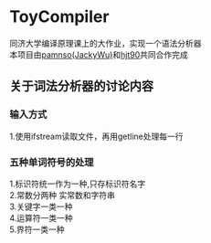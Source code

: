 # ToyCompiler
同济大学编译原理课上的大作业，实现一个语法分析器
<br>本项目由[pamnso(JackyWu)](https://github.com/pamnso)和[hjt90](https://github.com/hjt90)共同合作完成
## 关于词法分析器的讨论内容
### 输入方式
1.使用ifstream读取文件，再用getline处理每一行<br>
### 五种单词符号的处理
1.标识符统一作为一种,只存标识符名字<br>
2.常数分两种 实常数和字符串<br>
3.关键字一类一种<br>
4.运算符一类一种<br>
5.界符一类一种<br>